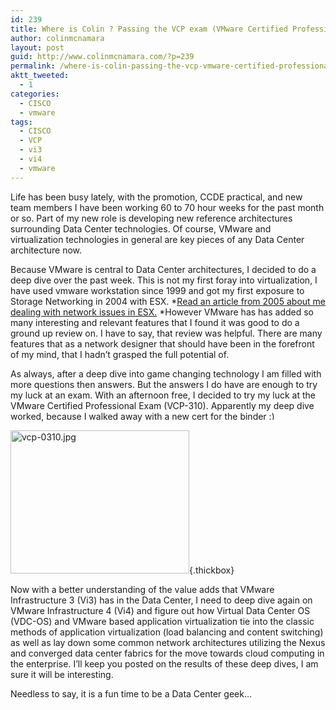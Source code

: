 ```yaml
---
id: 239
title: Where is Colin ? Passing the VCP exam (VMware Certified Professional)
author: colinmcnamara
layout: post
guid: http://www.colinmcnamara.com/?p=239
permalink: /where-is-colin-passing-the-vcp-vmware-certified-professional-exam/
aktt_tweeted:
  - 1
categories:
  - CISCO
  - vmware
tags:
  - CISCO
  - VCP
  - vi3
  - vi4
  - vmware
---
```

Life has been busy lately, with the promotion, CCDE practical, and new team members I have been working 60 to 70 hour weeks for the past month or so. Part of my new role is developing new reference architectures surrounding Data Center technologies. Of course, VMware and virtualization technologies in general are key pieces of any Data Center architecture now.

Because VMware is central to Data Center architectures, I decided to do a deep dive over the past week. This is not my first foray into virtualization, I have used vmware workstation since 1999 and got my first exposure to Storage Networking in 2004 with ESX. *[Read an article from 2005 about me dealing with network issues in ESX.][1] *However VMware has has added so many interesting and relevant features that I found it was good to do a ground up review on. I have to say, that review was helpful. There are many features that as a network designer that should have been in the forefront of my mind, that I hadn&#8217;t grasped the full potential of.

As always, after a deep dive into game changing technology I am filled with more questions then answers. But the answers I do have are enough to try my luck at an exam. With an afternoon free, I decided to try my luck at the VMware Certified Professional Exam (VCP-310). Apparently my deep dive worked, because I walked away with a new cert for the binder <img src="http://www.colinmcnamara.com/wp-includes/images/smilies/simple-smile.png" alt=":)" class="wp-smiley" style="height: 1em; max-height: 1em;" />

[<img class="ngg-singlepic ngg-center" src="http://www.colinmcnamara.com/wp-content/gallery/vmware/thumbs/thumbs_vcp-0310.jpg" alt="vcp-0310.jpg" width="286" height="229" />][2]{.thickbox}

Now with a better understanding of the value adds that VMware Infrastructure 3 (Vi3) has in the Data Center, I need to deep dive again on VMware Infrastructure 4 (Vi4) and figure out how Virtual Data Center OS (VDC-OS) and VMware based application virtualization tie into the classic methods of application virtualization (load balancing and content switching) as well as lay down some common network architectures utilizing the Nexus and converged data center fabrics for the move towards cloud computing in the enterprise. I&#8217;ll keep you posted on the results of these deep dives, I am sure it will be interesting.

Needless to say, it is a fun time to be a Data Center geek&#8230;

 [1]: http://www.colinmcnamara.com/2005/06/27/redhat-as33-and-vmware-esx-network-issues "2005 Vmware Post"
 [2]: http://www.colinmcnamara.com/wp-content/gallery/vmware/vcp-0310.jpg